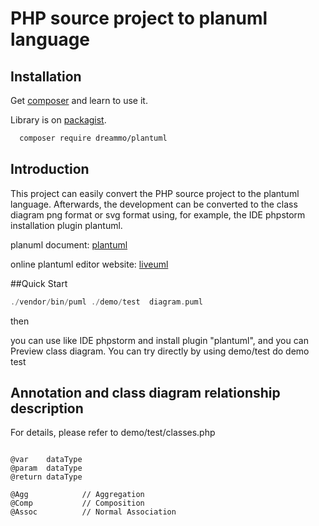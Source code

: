 #  PHP source project to planuml language

## Installation

Get [composer](http://getcomposer.org/) and learn to use it.

Library is on [packagist](https://packagist.org/packages/dreammo/plantuml).

```bash
  composer require dreammo/plantuml
```

## Introduction

This project can easily convert the PHP source project to the plantuml language. 
Afterwards, the development can be converted to the class diagram png format or svg format using, 
for example, the IDE phpstorm installation plugin plantuml.

planuml document: [plantuml](http://plantuml.com/zh/class-diagram)

online plantuml editor website: [liveuml](https://liveuml.com/)

##Quick Start

 ```php
 ./vendor/bin/puml ./demo/test  diagram.puml
 ```

 then

   you can use like IDE phpstorm and install plugin "plantuml", and you can 
 Preview class diagram. You can try directly by using demo/test do demo test
 

## Annotation and class diagram relationship description

For details, please refer to demo/test/classes.php

```text

@var    dataType
@param  dataType
@return dataType

@Agg            // Aggregation
@Comp           // Composition
@Assoc          // Normal Association

```